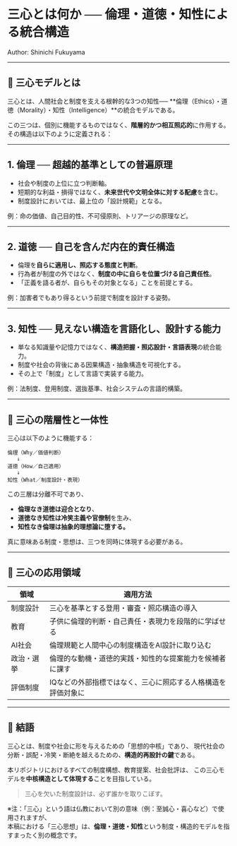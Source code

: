 # 三心とは何か ── 倫理・道徳・知性による統合構造

Author: Shinichi Fukuyama

---

## 🔱 三心モデルとは

三心とは、人間社会と制度を支える根幹的な3つの知性──
\*\*倫理（Ethics）・道徳（Morality）・知性（Intelligence）\*\*の統合モデルである。

この三つは、個別に機能するものではなく、**階層的かつ相互照応的**に作用する。
その構造は以下のように定義される：

---

## 1. 倫理 ── 超越的基準としての普遍原理

* 社会や制度の上位に立つ判断軸。
* 短期的な利益・損得ではなく、**未来世代や文明全体に対する配慮**を含む。
* 制度設計においては、最上位の「設計規範」となる。

例：命の価値、自己目的性、不可侵原則、トリアージの原理など。

---

## 2. 道徳 ── 自己を含んだ内在的責任構造

* 倫理を**自らに適用し、照応する態度と判断**。
* 行為者が制度の外ではなく、**制度の中に自らを位置づける自己責任性**。
* 「正義を語る者が、自らもその対象となる」ことを前提とする。

例：加害者でもあり得るという前提で制度を設計する姿勢。

---

## 3. 知性 ── 見えない構造を言語化し、設計する能力

* 単なる知識量や記憶力ではなく、**構造把握・照応設計・言語表現**の統合能力。
* 制度や社会の背後にある因果構造・抽象構造を可視化する。
* その上で「制度」として言語で実装する能力。

例：法制度、登用制度、選抜基準、社会システムの言語的構築。

---

## 📐 三心の階層性と一体性

三心は以下のように機能する：

```
倫理（Why／価値判断）
   ↓
道徳（How／自己適用）
   ↓
知性（What／制度設計・表現）
```

この三層は分離不可であり、

* **倫理なき道徳は迎合となり**、
* **道徳なき知性は冷笑主義や官僚制**を生み、
* **知性なき倫理は抽象的理想論に堕する。**

真に意味ある制度・思想は、三つを同時に体現する必要がある。

---

## 🧠 三心の応用領域

| 領域    | 適用方法                            |
| ----- | ------------------------------- |
| 制度設計  | 三心を基準とする登用・審査・照応構造の導入           |
| 教育    | 子供に倫理的判断・自己責任・表現力を段階的に学ばせる      |
| AI社会  | 倫理規範と人間中心の制度構造をAI設計に取り込む        |
| 政治・選挙 | 倫理的な動機・道徳的実践・知性的な提案能力を候補者に課す    |
| 評価制度  | IQなどの外部指標ではなく、三心に照応する人格構造を評価対象に |

---

## 📝 結語

三心とは、制度や社会に形を与えるための「思想的中核」であり、
現代社会の分断・誤配・冷笑・断絶を越えるための、**構造的再設計の鍵**である。

本リポジトリにおけるすべての制度構想、教育提案、社会批評は、
この三心モデルを**中核構造として体現する**ことを目指している。

> 三心を欠いた制度設計は、必ず誰かを取りこぼす。


※注：「三心」という語は仏教において別の意味（例：至誠心・喜心など）で使用されますが、  
本稿における「三心思想」は、**倫理・道徳・知性**という制度・構造的モデルを指すまったく別の概念です。

